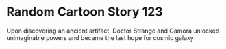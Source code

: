 # Random Cartoon Story 123

Upon discovering an ancient artifact, Doctor Strange and Gamora unlocked unimaginable powers and became the last hope for cosmic galaxy.
